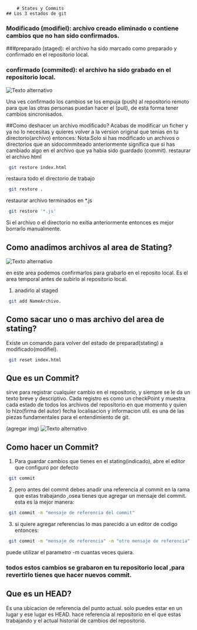         # States y Commits
    ## Los 3 estados de git

### Modificado (modifiel): archivo creado eliminado o contiene cambios que no han sido confirmados.
###preparado (staged): el archivo ha sido marcado como preparado y confirmado en el repositorio local.
### confirmado (commited): el archivo ha sido grabado en el repositorio local.

![Texto alternativo](ruta/a/la/imagen.png)


 Una ves confirmado los cambios se los empuja (push) al repositorio remoto para que las otras personas puedan hacer el (pull), de esta forma tener cambios sincronisados.

##Como deshacer un archivo modificado?
Acabas de modificar un ficher y ya no lo necesitas y quieres volver a la version original que tenias en tu directorio(archivo) entonces:
    Nota:Solo si has modificado un archivos o directorios que an sidocommiteado anteriormente
significa que si has cambiado algo en el archivo que ya habia sido guardado (commit).
restaurar el archivo html
```bash
 git restore index.html
```
restaura todo el directorio de trabajo
```bash
 git restore .
```
restaurar archivo terminados en *.js
```bash
 git restore '*.js'
```
Si el archivo o el directorio no exitia anteriormente entonces es mejor borrarlo manualmente.

## Como anadimos archivos al area de Stating?

![Texto alternativo](ruta/a/la/imagen.png)

en este area podemos confirmarlos para grabarlo en el reposito local.
Es el area temporal antes de subirlo al repositorio local.

1. anadirlo al staged
```bash
 git add NameArchivo.
```
## Como sacar uno o mas archivo del area de stating?
Existe un comando para volver del estado de preparad(stating)  a modificado(modifiel).
```bash
 git reset index.html
```

## Que es un Commit?
sirve para registrar cualquier cambio en el repositorio, y siempre se le da un texto breve y descriptivo.
Cada registro es como un checkPoint y muestra cada estado de todos los archivos del repositorio en que momento y quien lo hizo(firma del autor) fecha localisacion y informacion util.
es una de las piezas fundamentales para el entendimiento de git.

(agregar img)
![Texto alternativo](ruta/a/la/imagen.png)

## Como hacer un Commit?
1. Para guardar cambios que tienes en el stating(indicado), abre el editor que configuro por defecto
```bash
 git commit
 ```
 2. pero antes del commit debes anadir una referencia al commit en la rama que estas trabajando ,osea tienes que agregar un mensaje del commit.
 esta es la mejor manera:
```bash
 git commit -m "mensaje de referencia del commit"
```
3. si quiere agregar referencias lo mas parecido a un editor de codigo entonces:
```bash
 git commit -m "mensaje de referencia" -m "otro mensaje de referencia"
```
puede utilizar el parametro -m cuantas veces quiera.

### todos estos cambios se grabaron en tu repositorio local ,para revertirlo tienes que hacer nuevos commit.

## Que es un HEAD?
Es una ubicacion de referencia del punto actual.
solo puedes estar en un lugar y ese lugar es HEAD.
hace referencia al repositorio en el que estas trabajando y el actual historial de cambios del repositorio.










































